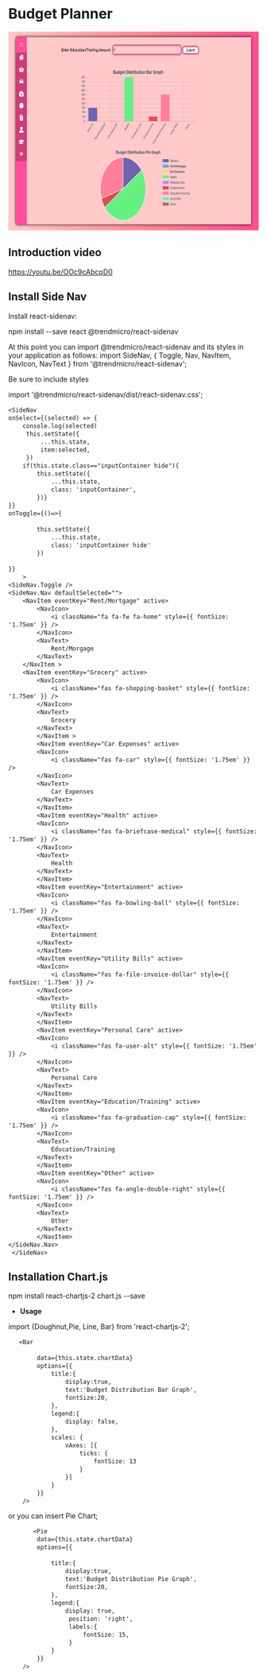 # Budget Planner
<img src="budgetplanner.png" height="400px" width="700px">

## Introduction video

https://youtu.be/OOc9cAbcpD0
## Install Side Nav
Install react-sidenav:

npm install --save react @trendmicro/react-sidenav

At this point you can import @trendmicro/react-sidenav and its styles in your application as follows:
import SideNav, { Toggle, Nav, NavItem, NavIcon, NavText } from '@trendmicro/react-sidenav';

Be sure to include styles

import '@trendmicro/react-sidenav/dist/react-sidenav.css';

    <SideNav
    onSelect={(selected) => {
        console.log(selected)
         this.setState({
             ...this.state,
             item:selected,
         })
        if(this.state.class=="inputContainer hide"){
            this.setState({
                ...this.state,
                class: 'inputContainer',
            })}
    }}
    onToggle={()=>{
        
            this.setState({
                ...this.state,
                class: 'inputContainer hide'
            })
       
    }}
        >
    <SideNav.Toggle />
    <SideNav.Nav defaultSelected="">
        <NavItem eventKey="Rent/Mortgage" active>
            <NavIcon>
                <i className="fa fa-fw fa-home" style={{ fontSize: '1.75em' }} />
            </NavIcon>
            <NavText>
                Rent/Morgage
            </NavText>
        </NavItem >
        <NavItem eventKey="Grocery" active>
            <NavIcon>
                <i className="fas fa-shopping-basket" style={{ fontSize: '1.75em' }} />
            </NavIcon>
            <NavText>
                Grocery
            </NavText>
            </NavItem >
            <NavItem eventKey="Car Expenses" active>
            <NavIcon>
                <i className="fas fa-car" style={{ fontSize: '1.75em' }} />
            </NavIcon>
            <NavText>
                Car Expenses
            </NavText>
            </NavItem>
            <NavItem eventKey="Health" active>
            <NavIcon>
                <i className="fas fa-briefcase-medical" style={{ fontSize: '1.75em' }} />
            </NavIcon>
            <NavText>
                Health
            </NavText>
            </NavItem>
            <NavItem eventKey="Entertainment" active>
            <NavIcon>
                <i className="fas fa-bowling-ball" style={{ fontSize: '1.75em' }} />
            </NavIcon>
            <NavText>
                Entertainment
            </NavText>
            </NavItem>
            <NavItem eventKey="Utility Bills" active>
            <NavIcon>
                <i className="fas fa-file-invoice-dollar" style={{ fontSize: '1.75em' }} />
            </NavIcon>
            <NavText>
                Utility Bills
            </NavText>
            </NavItem>
            <NavItem eventKey="Personal Care" active>
            <NavIcon>
                <i className="fas fa-user-alt" style={{ fontSize: '1.75em' }} />
            </NavIcon>
            <NavText>
                Personal Care
            </NavText>
            </NavItem>
            <NavItem eventKey="Education/Training" active>
            <NavIcon>
                <i className="fas fa-graduation-cap" style={{ fontSize: '1.75em' }} />
            </NavIcon>
            <NavText>
                Education/Training
            </NavText>
            </NavItem>
            <NavItem eventKey="Other" active>
            <NavIcon>
                <i className="fas fa-angle-double-right" style={{ fontSize: '1.75em' }} />
            </NavIcon>
            <NavText>
                Other
            </NavText>
            </NavItem>
    </SideNav.Nav>
     </SideNav>

## Installation Chart.js
npm install react-chartjs-2 chart.js --save

* **Usage**

import {Doughnut,Pie, Line, Bar} from 'react-chartjs-2';

<Doughnut data={...} />

       <Bar
                  
            data={this.state.chartData}
            options={{
                title:{
                    display:true,
                    text:'Budget Distribution Bar Graph',
                    fontSize:20,
                },
                legend:{
                    display: false,
                },
                scales: {
                    xAxes: [{
                        ticks: {
                            fontSize: 13
                        }
                    }]
                }
            }}
        />
or you can insert Pie Chart;

           <Pie
            data={this.state.chartData} 
            options={{

                title:{
                    display:true,
                    text:'Budget Distribution Pie Graph',
                    fontSize:20,
                },
                legend:{
                    display: true,
                     position: 'right',
                     labels:{
                         fontSize: 15,
                     }
                }
            }}
        />

